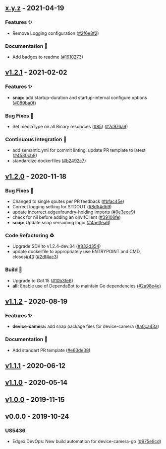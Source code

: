 
<a name="x.y.z"></a>
## [x.y.z] - 2021-04-19
### Features ✨
- Remove Logging configuration ([#2f6e8f2](https://github.com/edgexfoundry/device-camera-go/commits/2f6e8f2))
### Documentation 📖
- Add badges to readme ([#1610273](https://github.com/edgexfoundry/device-camera-go/commits/1610273))

<a name="v1.2.1"></a>
## [v1.2.1] - 2021-02-02
### Features ✨
- **snap:** add startup-duration and startup-interval configure options ([#089ba0f](https://github.com/edgexfoundry/device-camera-go/commits/089ba0f))
### Bug Fixes 🐛
- Set mediaType on all Binary resources ([#85](https://github.com/edgexfoundry/device-camera-go/issues/85)) ([#7c976a9](https://github.com/edgexfoundry/device-camera-go/commits/7c976a9))
### Continuous Integration 🔄
- add semantic.yml for commit linting, update PR template to latest ([#4530cb8](https://github.com/edgexfoundry/device-camera-go/commits/4530cb8))
- standardize dockerfiles ([#b2492c7](https://github.com/edgexfoundry/device-camera-go/commits/b2492c7))

<a name="v1.2.0"></a>
## [v1.2.0] - 2020-11-18
### Bug Fixes 🐛
- Changed to single qoutes per PR feedback ([#bfac45e](https://github.com/edgexfoundry/device-camera-go/commits/bfac45e))
- Correct logging setting for STDOUT ([#8d54db9](https://github.com/edgexfoundry/device-camera-go/commits/8d54db9))
- update incorrect edgexfoundry-holding imports ([#0e3ece9](https://github.com/edgexfoundry/device-camera-go/commits/0e3ece9))
- check for nil before adding an onvifClient ([#39108fe](https://github.com/edgexfoundry/device-camera-go/commits/39108fe))
- **snap:** Update snap versioning logic ([#4ae3ea6](https://github.com/edgexfoundry/device-camera-go/commits/4ae3ea6))
### Code Refactoring ♻
- Upgrade SDK to v1.2.4-dev.34 ([#832d354](https://github.com/edgexfoundry/device-camera-go/commits/832d354))
- update dockerfile to appropriately use ENTRYPOINT and CMD, closes[#43](https://github.com/edgexfoundry/device-camera-go/issues/43) ([#2df4ac3](https://github.com/edgexfoundry/device-camera-go/commits/2df4ac3))
### Build 👷
- Upgrade to Go1.15 ([#10b3fe6](https://github.com/edgexfoundry/device-camera-go/commits/10b3fe6))
- **all:** Enable use of DependaBot to maintain Go dependencies ([#2a98e4e](https://github.com/edgexfoundry/device-camera-go/commits/2a98e4e))

<a name="v1.1.2"></a>
## [v1.1.2] - 2020-08-19
### Features ✨
- **device-camera:** add snap package files for device-camera ([#a0ca43a](https://github.com/edgexfoundry/device-camera-go/commits/a0ca43a))
### Documentation 📖
- Add standart PR template ([#e63de38](https://github.com/edgexfoundry/device-camera-go/commits/e63de38))

<a name="v1.1.1"></a>
## [v1.1.1] - 2020-06-12

<a name="v1.1.0"></a>
## [v1.1.0] - 2020-05-14

<a name="v1.0.0"></a>
## [v1.0.0] - 2019-11-15

<a name="v0.0.0"></a>
## v0.0.0 - 2019-10-24
### US5436
- Edgex DevOps: New build automation for device-camera-go ([#975e9cd](https://github.com/edgexfoundry/device-camera-go/commits/975e9cd))

[Unreleased]: https://github.com/edgexfoundry/device-camera-go/compare/x.y.z...HEAD
[x.y.z]: https://github.com/edgexfoundry/device-camera-go/compare/v1.2.1...x.y.z
[v1.2.1]: https://github.com/edgexfoundry/device-camera-go/compare/v1.2.0...v1.2.1
[v1.2.0]: https://github.com/edgexfoundry/device-camera-go/compare/v1.1.2...v1.2.0
[v1.1.2]: https://github.com/edgexfoundry/device-camera-go/compare/v1.1.1...v1.1.2
[v1.1.1]: https://github.com/edgexfoundry/device-camera-go/compare/v1.1.0...v1.1.1
[v1.1.0]: https://github.com/edgexfoundry/device-camera-go/compare/v1.0.0...v1.1.0
[v1.0.0]: https://github.com/edgexfoundry/device-camera-go/compare/v0.0.0...v1.0.0

